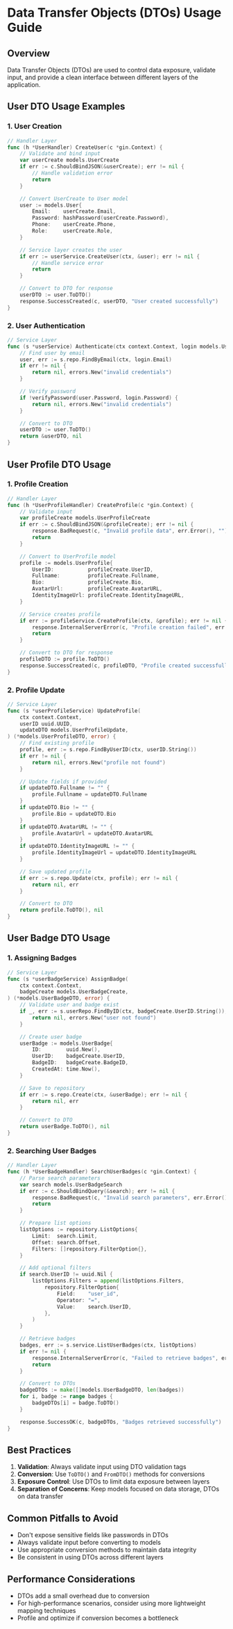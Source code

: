 # Data Transfer Objects (DTOs) Usage Guide

## Overview

Data Transfer Objects (DTOs) are used to control data exposure, validate input, and provide a clean interface between different layers of the application.

## User DTO Usage Examples

### 1. User Creation

```go
// Handler Layer
func (h *UserHandler) CreateUser(c *gin.Context) {
    // Validate and bind input
    var userCreate models.UserCreate
    if err := c.ShouldBindJSON(&userCreate); err != nil {
        // Handle validation error
        return
    }

    // Convert UserCreate to User model
    user := models.User{
        Email:    userCreate.Email,
        Password: hashPassword(userCreate.Password),
        Phone:    userCreate.Phone,
        Role:     userCreate.Role,
    }

    // Service layer creates the user
    if err := userService.CreateUser(ctx, &user); err != nil {
        // Handle service error
        return
    }

    // Convert to DTO for response
    userDTO := user.ToDTO()
    response.SuccessCreated(c, userDTO, "User created successfully")
}
```

### 2. User Authentication

```go
// Service Layer
func (s *userService) Authenticate(ctx context.Context, login models.UserLogin) (*models.UserDTO, error) {
    // Find user by email
    user, err := s.repo.FindByEmail(ctx, login.Email)
    if err != nil {
        return nil, errors.New("invalid credentials")
    }

    // Verify password
    if !verifyPassword(user.Password, login.Password) {
        return nil, errors.New("invalid credentials")
    }

    // Convert to DTO
    userDTO := user.ToDTO()
    return &userDTO, nil
}
```

## User Profile DTO Usage

### 1. Profile Creation

```go
// Handler Layer
func (h *UserProfileHandler) CreateProfile(c *gin.Context) {
    // Validate input
    var profileCreate models.UserProfileCreate
    if err := c.ShouldBindJSON(&profileCreate); err != nil {
        response.BadRequest(c, "Invalid profile data", err.Error(), "")
        return
    }

    // Convert to UserProfile model
    profile := models.UserProfile{
        UserID:           profileCreate.UserID,
        Fullname:         profileCreate.Fullname,
        Bio:              profileCreate.Bio,
        AvatarUrl:        profileCreate.AvatarURL,
        IdentityImageUrl: profileCreate.IdentityImageURL,
    }

    // Service creates profile
    if err := profileService.CreateProfile(ctx, &profile); err != nil {
        response.InternalServerError(c, "Profile creation failed", err.Error(), "")
        return
    }

    // Convert to DTO for response
    profileDTO := profile.ToDTO()
    response.SuccessCreated(c, profileDTO, "Profile created successfully")
}
```

### 2. Profile Update

```go
// Service Layer
func (s *userProfileService) UpdateProfile(
    ctx context.Context,
    userID uuid.UUID,
    updateDTO models.UserProfileUpdate,
) (*models.UserProfileDTO, error) {
    // Find existing profile
    profile, err := s.repo.FindByUserID(ctx, userID.String())
    if err != nil {
        return nil, errors.New("profile not found")
    }

    // Update fields if provided
    if updateDTO.Fullname != "" {
        profile.Fullname = updateDTO.Fullname
    }
    if updateDTO.Bio != "" {
        profile.Bio = updateDTO.Bio
    }
    if updateDTO.AvatarURL != "" {
        profile.AvatarUrl = updateDTO.AvatarURL
    }
    if updateDTO.IdentityImageURL != "" {
        profile.IdentityImageUrl = updateDTO.IdentityImageURL
    }

    // Save updated profile
    if err := s.repo.Update(ctx, profile); err != nil {
        return nil, err
    }

    // Convert to DTO
    return profile.ToDTO(), nil
}
```

## User Badge DTO Usage

### 1. Assigning Badges

```go
// Service Layer
func (s *userBadgeService) AssignBadge(
    ctx context.Context,
    badgeCreate models.UserBadgeCreate,
) (*models.UserBadgeDTO, error) {
    // Validate user and badge exist
    if _, err := s.userRepo.FindByID(ctx, badgeCreate.UserID.String()); err != nil {
        return nil, errors.New("user not found")
    }

    // Create user badge
    userBadge := models.UserBadge{
        ID:        uuid.New(),
        UserID:    badgeCreate.UserID,
        BadgeID:   badgeCreate.BadgeID,
        CreatedAt: time.Now(),
    }

    // Save to repository
    if err := s.repo.Create(ctx, &userBadge); err != nil {
        return nil, err
    }

    // Convert to DTO
    return userBadge.ToDTO(), nil
}
```

### 2. Searching User Badges

```go
// Handler Layer
func (h *UserBadgeHandler) SearchUserBadges(c *gin.Context) {
    // Parse search parameters
    var search models.UserBadgeSearch
    if err := c.ShouldBindQuery(&search); err != nil {
        response.BadRequest(c, "Invalid search parameters", err.Error(), "")
        return
    }

    // Prepare list options
    listOptions := repository.ListOptions{
        Limit:  search.Limit,
        Offset: search.Offset,
        Filters: []repository.FilterOption{},
    }

    // Add optional filters
    if search.UserID != uuid.Nil {
        listOptions.Filters = append(listOptions.Filters,
            repository.FilterOption{
                Field:    "user_id",
                Operator: "=",
                Value:    search.UserID,
            },
        )
    }

    // Retrieve badges
    badges, err := s.service.ListUserBadges(ctx, listOptions)
    if err != nil {
        response.InternalServerError(c, "Failed to retrieve badges", err.Error(), "")
        return
    }

    // Convert to DTOs
    badgeDTOs := make([]models.UserBadgeDTO, len(badges))
    for i, badge := range badges {
        badgeDTOs[i] = badge.ToDTO()
    }

    response.SuccessOK(c, badgeDTOs, "Badges retrieved successfully")
}
```

## Best Practices

1. **Validation**: Always validate input using DTO validation tags
2. **Conversion**: Use `ToDTO()` and `FromDTO()` methods for conversions
3. **Exposure Control**: Use DTOs to limit data exposure between layers
4. **Separation of Concerns**: Keep models focused on data storage, DTOs on data transfer

## Common Pitfalls to Avoid

- Don't expose sensitive fields like passwords in DTOs
- Always validate input before converting to models
- Use appropriate conversion methods to maintain data integrity
- Be consistent in using DTOs across different layers

## Performance Considerations

- DTOs add a small overhead due to conversion
- For high-performance scenarios, consider using more lightweight mapping techniques
- Profile and optimize if conversion becomes a bottleneck

